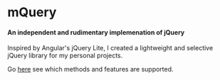 # mQuery
#### An independent and rudimentary implemenation of jQuery

Inspired by Angular's jQuery Lite, I created a lightweight and selective jQuery library for my personal projects.

Go [here](http://www.markmccann.me/posts/mquery/) see which methods and features are supported.
